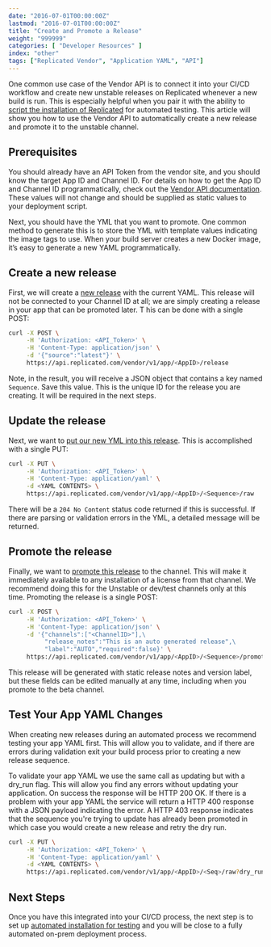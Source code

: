 ```yaml
---
date: "2016-07-01T00:00:00Z"
lastmod: "2016-07-01T00:00:00Z"
title: "Create and Promote a Release"
weight: "999999"
categories: [ "Developer Resources" ]
index: "other"
tags: ["Replicated Vendor", "Application YAML", "API"]
---
```


One common use case of the Vendor API is to connect it into your CI/CD workflow and create new unstable releases
on Replicated whenever a new build is run. This is especially helpful when you pair it with the ability to
[script the installation of Replicated](/docs/kb/developer-resources/automate-install/) for automated testing.
This article will show you how to use the Vendor API to automatically create a new release and promote it to
the unstable channel.

## Prerequisites

You should already have an API Token from the vendor site, and you should know the target App ID and Channel ID.
For details on how to get the App ID and Channel ID programmatically, check out the
[Vendor API documentation](https://replicated-vendor-api.readme.io/v1.0/reference). These values will not change and should be supplied as static
values to your deployment script.

Next, you should have the YML that you want to promote. One common method to generate this is to store the YML with
template values indicating the image tags to use. When your build server creates a new Docker image, it’s easy to
generate a new YAML programmatically.

## Create a new release

First, we will create a [new release](https://replicated-vendor-api.readme.io/v1.0/reference#release) with the current YAML. This release will not be
connected to your Channel ID at all; we are simply creating a release in your app that can be promoted later. T
his can be done with a single POST:

```bash
curl -X POST \
     -H 'Authorization: <API_Token>' \
     -H 'Content-Type: application/json' \
     -d '{"source":"latest"}' \
     https://api.replicated.com/vendor/v1/app/<AppID>/release
```

Note, in the result, you will receive a JSON object that contains a key named `Sequence`. Save this value. This is
the unique ID for the release you are creating. It will be required in the next steps.

## Update the release

Next, we want to [put our new YML into this release](https://replicated-vendor-api.readme.io/v1.0/reference#release). This is accomplished with a single PUT:

```bash
curl -X PUT \
     -H 'Authorization: <API_Token>' \
     -H 'Content-Type: application/yaml' \
     -d <YAML CONTENTS> \
     https://api.replicated.com/vendor/v1/app/<AppID>/<Sequence>/raw
```

There will be a `204 No Content` status code returned if this is successful. If there are parsing or validation errors
in the YML, a detailed message will be returned.

## Promote the release

Finally, we want to [promote this release](https://replicated-vendor-api.readme.io/v1.0/reference#promotereleaseproperties-1) to the channel. This will make it immediately
available to any installation of a license from that channel. We recommend doing this for the Unstable or dev/test
channels only at this time. Promoting the release is a single POST:

```bash
curl -X POST \
     -H 'Authorization: <API_Token>' \
     -H 'Content-Type: application/json' \
     -d '{"channels":["<ChannelID>"],\
          "release_notes":"This is an auto generated release",\
          "label":"AUTO","required":false}' \
     https://api.replicated.com/vendor/v1/app/<AppID>/<Sequence>/promote
```
This release will be generated with static release notes and version label, but these fields can be edited manually
at any time, including when you promote to the beta channel.

## Test Your App YAML Changes

When creating new releases during an automated process we recommend testing your app YAML first. This will allow you to validate, and if there are errors during validation exit your build process prior to creating a new release sequence.

To validate your app YAML we use the same call as updating but with a dry_run flag. This will allow you find any errors without updating your application. On success the response will be HTTP 200 OK. If there is a problem with your app YAML the service will return a HTTP 400 response with a JSON payload indicating the error. A HTTP 403 response indicates that the sequence you're trying to update has already been promoted in which case you would create a new release and retry the dry run.

```bash
curl -X PUT \
     -H 'Authorization: <API_Token>' \
     -H 'Content-Type: application/yaml' \
     -d <YAML CONTENTS> \
     https://api.replicated.com/vendor/v1/app/<AppID>/<Seq>/raw?dry_run=1
```


## Next Steps

Once you have this integrated into your CI/CD process, the next step is to set up
[automated installation for testing](/docs/kb/developer-resources/automate-install/) and you will be close to
a fully automated on-prem deployment process.
